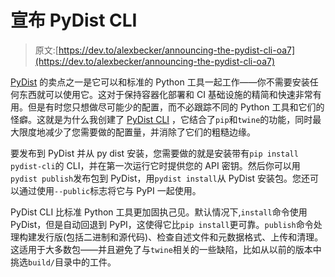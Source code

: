 # 宣布 PyDist CLI

> 原文:[https://dev.to/alexbecker/announcing-the-pydist-cli-oa7](https://dev.to/alexbecker/announcing-the-pydist-cli-oa7)

[PyDist](https://pydist.com) 的卖点之一是它可以和标准的 Python 工具一起工作——你不需要安装任何东西就可以使用它。这对于保持容器化部署和 CI 基础设施的精简和快速非常有用。但是有时您只想做尽可能少的配置，而不必跟踪不同的 Python 工具和它们的怪癖。这就是为什么我创建了 [PyDist CLI](https://pypi.org/project/pydist-cli) ，它结合了`pip`和`twine`的功能，同时最大限度地减少了您需要做的配置量，并消除了它们的粗糙边缘。

要发布到 PyDist 并从 py dist 安装，您需要做的就是安装带有`pip install pydist-cli`的 CLI，并在第一次运行它时提供您的 API 密钥。然后你可以用`pydist publish`发布包到 PyDist，用`pydist install`从 PyDist 安装包。您还可以通过使用`--public`标志将它与 PyPI 一起使用。

PyDist CLI 比标准 Python 工具更加固执己见。默认情况下,`install`命令使用 PyDist，但是自动回退到 PyPI，这使得它比`pip install`更可靠。`publish`命令处理构建发行版(包括二进制和源代码)、检查自述文件和元数据格式、上传和清理。这适用于大多数包——并且避免了与`twine`相关的一些缺陷，比如从以前的版本中挑选`build/`目录中的工件。